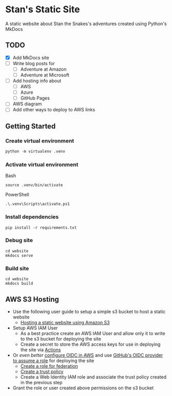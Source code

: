 # Stan's Static Site 
A static website about Stan the Snakes's adventures created using Python's MkDocs

## TODO
- [x] Add MkDocs site
- [ ] Write blog posts for
  - [ ] Adventure at Amazon
  - [ ] Adventure at Microsoft
- [ ] Add hosting info about 
  - [ ] AWS
  - [ ] Azure
  - [ ] GitHub Pages
- [ ] AWS diagram
- [ ] Add other ways to deploy to AWS links

## Getting Started

### Create virtual environment
```python
python -m virtualenv .venv
```

### Activate virtual environment  
Bash
```
source .venv/bin/activate
```

PowerShell
```
.\.venv\Scripts\activate.ps1
```

### Install dependencies
```
pip install -r requirements.txt
```

### Debug site
```
cd website
mkdocs serve
```

### Build site
```
cd website
mkdocs build
```

## AWS S3 Hosting
- Use the following user guide to setup a simple s3 bucket to host a static website
  - [Hosting a static website using Amazon S3](https://docs.aws.amazon.com/AmazonS3/latest/userguide/WebsiteHosting.html)
- Setup AWS IAM User
  - As a best practice create an AWS IAM User and allow only it to write to the s3 bucket for deploying the site
  - Create a secret to store the AWS access keys for use in deploying the site via [Actions](https://github.com/python-spokane/stans-static-site/actions)
- Or *even better* [configure OIDC in AWS](https://docs.aws.amazon.com/IAM/latest/UserGuide/id_roles_providers_create_oidc.html) and use [GitHub's OIDC provider to assume a role](https://github.com/aws-actions/configure-aws-credentials#assuming-a-role) for deploying the site
  - [Create a role for federation](https://docs.aws.amazon.com/IAM/latest/UserGuide/id_roles_create_for-idp_oidc.html)
  - [Create a trust policy](https://docs.aws.amazon.com/IAM/latest/UserGuide/access_policies_create-console.html)
  - Create a Web Identity IAM role and associate the trust policy created in the previous step
- Grant the role or user created above permissions on the s3 bucket
